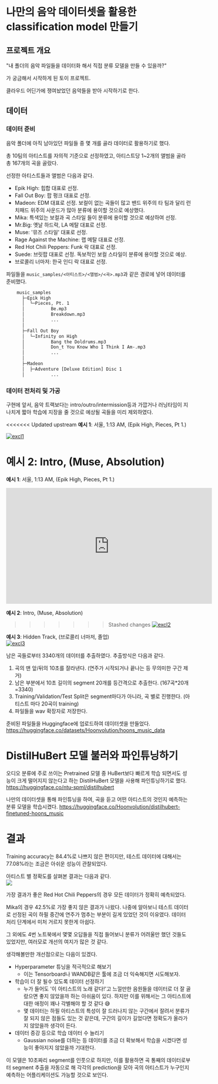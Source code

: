 # 나만의 음악 데이터셋을 활용한 classification model 만들기


## 프로젝트 개요
"내 폴더의 음악 파일들을 데이터화 해서 직접 분류 모델을 만들 수 있을까?"

가 궁금해서 시작하게 된 토이 프로젝트.

클라우드 어딘가에 쟁여놨었던 음악들을 받아 시작하기로 한다.

## 데이터
### 데이터 준비
음악 폴더에 아직 남아있던 파일들 중 몇 개를 골라 데이터로 활용하기로 했다.

총 10팀의 아티스트를 자의적 기준으로 선정하였고, 아티스트당 1~2개의 앨범을 골라 총 167개의 곡을 골랐다.

선정한 아티스트들과 앨범은 다음과 같다.

- Epik High: 힙합 대표로 선정.
- Fall Out Boy: 팝 펑크 대표로 선정.
- Madeon: EDM 대표로 선정. 보컬이 없는 곡들이 많고 밴드 위주의 타 팀과 달리 런치패드 위주의 사운드가 많아 분류에 용이할 것으로 예상했다.
- Mika: 특색있는 보컬과 곡 스타일 들이 분류에 용이할 것으로 예상하여 선정.
- Mr.Big: 옛날 하드락, LA 메탈 대표로 선정.
- Muse: '뮤즈 스타일' 대표로 선정.
- Rage Against the Machine: 랩 메탈 대표로 선정.
- Red Hot Chili Peppers: Funk 락 대표로 선정.
- Suede: 브릿팝 대표로 선정. 독보적인 보컬 스타일이 분류에 용이할 것으로 예상.
- 브로콜리 너마저: 한국 인디 락 대표로 선정.

파일들을 ```music_samples/<아티스트>/<앨범>/<곡>.mp3```과 같은 경로에 넣어 데이터를 준비했다.
```bash
    music_samples
      ├─Epik High
      │  └─Pieces, Pt. 1
      │          Be.mp3
      │          Breakdown.mp3
      │          ...
      │
      ├─Fall Out Boy
      │  └─Infinity on High
      │          Bang the Doldrums.mp3
      │          Don_t You Know Who I Think I Am-.mp3
      │          ...
      │          
      ├─Madeon
      │  ├─Adventure [Deluxe Edition] Disc 1
      │          ...
``` 
### 데이터 전처리 및 가공
구현에 앞서, 음악 트랙보다는 intro/outro/intermission등과 가깝거나 러닝타임이 지나치게 짧아 학습에 지장을 줄 것으로 예상될 곡들을 미리 제외하였다.

<<<<<<< Updated upstream
**예시 1**: 서울, 1:13 AM, (Epik High, Pieces, Pt 1.)   

[![excl1](http://img.youtube.com/vi/jYutv0frJLA/0.jpg)](https://youtu.be/jYutv0frJLA?t=0s)

**예시 2**: Intro, (Muse, Absolution)   
=======
**예시 1**: 서울, 1:13 AM, (Epik High, Pieces, Pt 1.)
<iframe width="560" height="315" src="https://www.youtube.com/embed/jYutv0frJLA?si=r-7dJM-Yzyclxq1H" title="YouTube video player" frameborder="0" allow="accelerometer; autoplay; clipboard-write; encrypted-media; gyroscope; picture-in-picture; web-share" referrerpolicy="strict-origin-when-cross-origin" allowfullscreen></iframe>
   
**예시 2**: Intro, (Muse, Absolution)
>>>>>>> Stashed changes
[![excl2](http://img.youtube.com/vi/85R5sZynsyM/0.jpg)](https://youtu.be/85R5sZynsyM?t=0s)

**예시 3**: Hidden Track, (브로콜리 너마저, 졸업)   
[![excl3](http://img.youtube.com/vi/seXUf-sodbA/0.jpg)](https://youtu.be/seXUf-sodbA?t=3071s)
 

남은 곡들로부터 3340개의 데이터를 추출하였다. 추출방식은 다음과 같다.

1. 곡의 맨 앞/뒤의 10초를 잘라낸다. (연주가 시작되거나 끝나는 등 무의미한 구간 제거)
2. 남은 부분에서 10초 길이의 segment 20개를 등간격으로 추출한다. (167곡*20개=3340)
3. Training/Validation/Test Split은 segment마다가 아니라, 곡 별로 진행한다. (아티스트 마다 20곡이 training)
4. 파일들을 wav 확장자로 저장한다.

준비된 파일들을 Huggingface에 업로드하여 데이터셋을 만들었다.
https://huggingface.co/datasets/Hoonvolution/hoons_music_data

# DistilHuBert 모델 불러와 파인튜닝하기
오디오 분류에 주로 쓰이는 Pretrained 모델 중 HuBert보다 빠르게 학습 되면서도 성능이 크게 떨어지지 않는다고 하는 DistilHuBert 모델을 사용해 파인튜닝하기로 했다.
https://huggingface.co/ntu-spml/distilhubert

나만의 데이터셋을 통해 파인튜닝을 하여, 곡을 듣고 어떤 아티스트의 것인지 예측하는 분류 모델을 학습시켰다.
https://huggingface.co/Hoonvolution/distilhubert-finetuned-hoons_music

# 결과
Training accuracy는 84.4%로 나쁘지 않은 편이지만, 테스트 데이터에 대해서는 77.08%라는 조금은 아쉬운 성능이 관찰되었다.

아티스트 별 정확도를 살펴본 결과는 다음과 같다.   
![](C:\Users\user\Desktop\gaudio\acc_per_artist.png)

가장 결과가 좋은 Red Hot Chili Peppers의 경우 모든 데이터가 정확히 예측되었다.

Mika의 경우 42.5%로 가장 좋지 않은 결과가 나왔다. 나중에 알아보니 테스트 데이터로 선정된 곡이 하필 중간에 연주가 멈추는 부분이 길게 있었던 것이 이유였다. 데이터 처리 단계에서 미처 거르지 못한게 아쉽다.

그 외에도 4번 노트북에서 몇몇 오답들을 직접 들어보니 분류가 어려울만 했던 것들도 있었지만, 여러모로 개선의 여지가 많은 것 같다.


생각해볼만한 개선점으로는 다음이 있겠다.

- Hyperparameter 튜닝을 적극적으로 해보기
  - 이는 Tensorboard나 WANDB같은 툴에 조금 더 익숙해지면 시도해보자.
- 학습이 더 잘 될수 있도록 데이터 선정하기
  - 누가 들어도 '이 아티스트의 노래 같다!'고 느낄만한 음원들을 데이터로 더 잘 골랐으면 좋지 않았을까 하는 아쉬움이 있다. 하지만 이를 위해서는 그 아티스트에 대한 애정이 꽤나 각별해야 할 것 같다 😅
  - 몇 데이터는 하필 아티스트의 특성이 잘 드러나지 않는 구간에서 잘려서 분류가 잘 되지 않은 점들도 있는 것 같은데, 구간의 길이가 길었다면 정확도가 올라가지 않았을까 생각이 든다. 
- 데이터 증강 등으로 학습 데이터 수 늘리기
  - Gaussian noise를 더하는 등 데이터를 조금 더 확보해서 학습을 시켰다면 성능이 좋아지지 않았을까 기대한다.

   
이 모델은 10초짜리 segment를 인풋으로 하지만, 이를 활용하면 곡 통째의 데이터로부터 segment 추출을 자동으로 해 각각의 prediction을 모아 곡의 아티스트가 누구인지 예측하는 어플리케이션도 가능할 것으로 보인다.